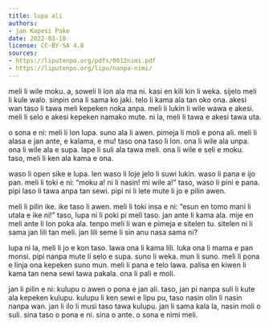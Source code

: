 ```yaml
---
title: lupa ali
authors:
- jan Kapesi Pake
date: 2022-03-10
license: CC-BY-SA 4.0
sources:
- https://liputenpo.org/pdfs/0012nimi.pdf
- https://liputenpo.org/lipu/nanpa-nimi/
---
```


meli li wile moku. a, soweli li lon ala ma ni. kasi en kili kin li weka. sijelo meli li kule walo. sinpin ona li sama ko jaki. telo li kama ala tan oko ona. akesi wan taso li tawa meli kepeken noka anpa. meli li lukin li wile wawa e akesi. meli li selo e akesi kepeken namako mute. ni la, meli li tawa e akesi tawa uta.

o sona e ni: meli li lon lupa. suno ala li awen. pimeja li moli e pona ali. meli li alasa e jan ante, e kalama, e mu! taso ona taso li lon. ona li wile ala unpa. ona li wile ala e supa. lape li suli ala tawa meli. ona li wile e seli e moku. taso, meli li ken ala kama e ona.

waso li open sike e lupa. len waso li loje jelo li suwi lukin. waso li pana e ijo pan. meli li toki e ni: “moku a! ni li nasin! mi wile a!” taso, waso li pini e pana. pipi laso li tawa anpa tan sewi. pipi ni li lete mute li jo e pilin awen.

meli li pilin ike. ike taso li awen. meli li toki insa e ni: “esun en tomo mani li utala e ike ni!” taso, lupa ni li poki pi meli taso. jan ante li kama ala. mije en meli ante li lon poka ala. tenpo meli li wan e pimeja e sitelen tu. sitelen ni li sama jan lili tan meli. jan lili seme li sin anu nasa sama ni?

lupa ni la, meli li jo e kon taso. lawa ona li kama lili. luka ona li mama e pan monsi. pipi nanpa mute li selo e supa. suno li weka. mun li suno. meli li pona e linja ona kepeken suno mun. meli li pana e telo lawa. palisa en kiwen li kama tan nena sewi tawa pakala. ona li pali e moli.

jan li pilin e ni: kulupu o awen o pona e jan ali. taso, jan pi nanpa suli li kute ala kepeken kulupu. kulupu li ken sewi e lipu pu, taso nasin olin li nasin nanpa wan. jan li ilo li musi taso tawa kulupu. jan li sama kala la, nasin moli o suli. sina taso o pona e ni. sina o ante. o sona e nimi meli.